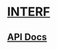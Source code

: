 # <span class="logo">[INTERF](https://shvabuk.github.io/interf) </span>

## [API Docs](https://shvabuk.github.io/interf/docs)

